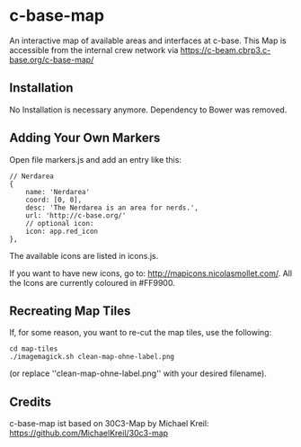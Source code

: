 c-base-map
==========

An interactive map of available areas and interfaces at c-base. This Map is accessible from the internal crew network via https://c-beam.cbrp3.c-base.org/c-base-map/

Installation
------------

No Installation is necessary anymore. Dependency to Bower was removed.

Adding Your Own Markers
-----------------------

Open file markers.js and add an entry like this:

	// Nerdarea
	{
		name: 'Nerdarea'
		coord: [0, 0],
		desc: 'The Nerdarea is an area for nerds.',
		url: 'http://c-base.org/'
		// optional icon:
		icon: app.red_icon
	},

The available icons are listed in icons.js.

If you want to have new icons, go to: http://mapicons.nicolasmollet.com/. All the Icons are currently coloured in #FF9900. 

Recreating Map Tiles
--------------------

If, for some reason, you want to re-cut the map tiles, use the following:

	cd map-tiles
	./imagemagick.sh clean-map-ohne-label.png

(or replace ''clean-map-ohne-label.png'' with your desired filename).

Credits
-------

c-base-map ist based on 30C3-Map by Michael Kreil: https://github.com/MichaelKreil/30c3-map
